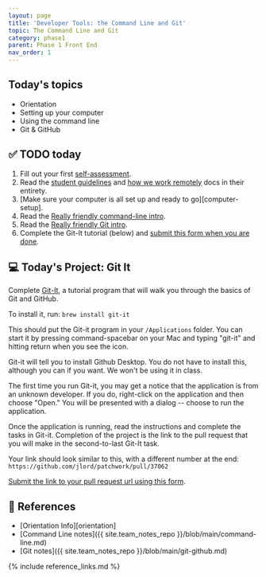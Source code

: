 ```yaml
---
layout: page
title: 'Developer Tools: the Command Line and Git'
topic: The Command Line and Git
category: phase1
parent: Phase 1 Front End
nav_order: 1
---
```


## Today's topics

- Orientation
- Setting up your computer
- Using the command line
- Git & GitHub

## ✅ TODO today

1. Fill out your first [self-assessment](https://classroom.momentumlearn.com).
2. Read the [student guidelines](https://github.com/momentumlearn/student-resources/blob/main/articles/student-guidelines.md) and [how we work remotely](https://github.com/momentumlearn/student-resources/blob/master/articles/working-remotely.md) docs in their entirety.
3. [Make sure your computer is all set up and ready to go][computer-setup].
4. Read the [Really friendly command-line intro](https://drive.google.com/open?id=1E4ALJrjclTYE4C6lwIV517-SOXiZ-Dqb).
5. Read the [Really friendly Git intro](https://drive.google.com/open?id=125rubyTQpBwmpi6I_UzUWfT1aXeHmy5n).
6. Complete the Git-It tutorial (below) and [submit this form when you are done](https://forms.gle/jvQjs85BJ19JS1cWA).

## 💻 Today's Project: Git It

Complete [Git-It](https://github.com/jlord/git-it-electron), a tutorial program that will walk you through the basics of Git and GitHub.

To install it, run:
`brew install git-it`

This should put the Git-it program in your `/Applications` folder. You can start it by pressing command-spacebar on your Mac and typing "git-it" and hitting return when you see the icon.

Git-it will tell you to install Github Desktop. You do not have to install this, although you can if you want. We won't be using it in class.

The first time you run Git-it, you may get a notice that the application is from an unknown developer. If you do, right-click on the application and then choose "Open." You will be presented with a dialog -- choose to run the application.

Once the application is running, read the instructions and complete the tasks in Git-it. Completion of the project is the link to the pull request that you will make in the second-to-last Git-It task.

Your link should look similar to this, with a different number at the end: `https://github.com/jlord/patchwork/pull/37062`

[Submit the link to your pull request url using this form](https://forms.gle/hKL37abHZ7TEoyWT6).

## 🔖 References

- [Orientation Info][orientation]
- [Command Line notes]({{ site.team_notes_repo }}/blob/main/command-line.md)
- [Git notes]({{ site.team_notes_repo }}/blob/main/git-github.md)

{% include reference_links.md %}
